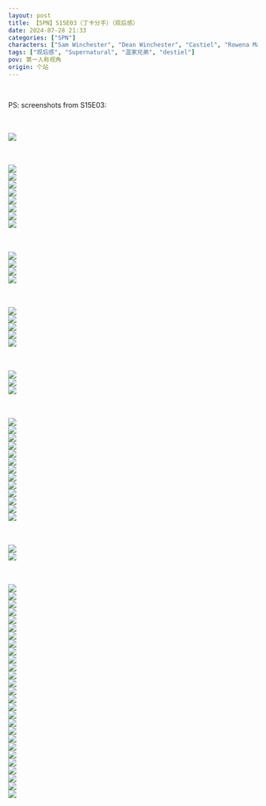 ```yaml
---
layout: post
title: 【SPN】S15E03（丁卡分手）（观后感）
date: 2024-07-28 21:33
categories: ["SPN"]
characters: ["Sam Winchester", "Dean Winchester", "Castiel", "Rowena MacLeod"]
tags: ["观后感", "Supernatural", "温家兄弟", "destiel"]
pov: 第一人称视角
origin: 个站
---
```


<br>

PS: screenshots from S15E03:

<br><br>
![](/assets/images/SPN/S15/2024-07-28-SPN-1503-1.jpg)
<br>

<br><br>
![](/assets/images/SPN/S15/2024-07-28-SPN-1503-2.jpg)
<br>
![](/assets/images/SPN/S15/2024-07-28-SPN-1503-3.jpg)
<br>
![](/assets/images/SPN/S15/2024-07-28-SPN-1503-4.jpg)
<br>
![](/assets/images/SPN/S15/2024-07-28-SPN-1503-5.jpg)
<br>
![](/assets/images/SPN/S15/2024-07-28-SPN-1503-6.jpg)
<br>
![](/assets/images/SPN/S15/2024-07-28-SPN-1503-7.jpg)
<br>
![](/assets/images/SPN/S15/2024-07-28-SPN-1503-8.jpg)
<br>
![](/assets/images/SPN/S15/2024-07-28-SPN-1503-9.jpg)
<br>

<br><br>
![](/assets/images/SPN/S15/2024-07-28-SPN-1503-10.jpg)
<br>
![](/assets/images/SPN/S15/2024-07-28-SPN-1503-11.jpg)
<br>
![](/assets/images/SPN/S15/2024-07-28-SPN-1503-12.jpg)
<br>
![](/assets/images/SPN/S15/2024-07-28-SPN-1503-13.jpg)
<br>

<br><br>
![](/assets/images/SPN/S15/2024-07-28-SPN-1503-14.jpg)
<br>
![](/assets/images/SPN/S15/2024-07-28-SPN-1503-15.jpg)
<br>
![](/assets/images/SPN/S15/2024-07-28-SPN-1503-16.jpg)
<br>
![](/assets/images/SPN/S15/2024-07-28-SPN-1503-17.jpg)
<br>
![](/assets/images/SPN/S15/2024-07-28-SPN-1503-18.jpg)
<br>

<br><br>
![](/assets/images/SPN/S15/2024-07-28-SPN-1503-19.jpg)
<br>
![](/assets/images/SPN/S15/2024-07-28-SPN-1503-20.jpg)
<br>
![](/assets/images/SPN/S15/2024-07-28-SPN-1503-21.jpg)
<br>

<br><br>
![](/assets/images/SPN/S15/2024-07-28-SPN-1503-22.jpg)
<br>
![](/assets/images/SPN/S15/2024-07-28-SPN-1503-23.jpg)
<br>
![](/assets/images/SPN/S15/2024-07-28-SPN-1503-24.jpg)
<br>
![](/assets/images/SPN/S15/2024-07-28-SPN-1503-25.jpg)
<br>
![](/assets/images/SPN/S15/2024-07-28-SPN-1503-26.jpg)
<br>
![](/assets/images/SPN/S15/2024-07-28-SPN-1503-27.jpg)
<br>
![](/assets/images/SPN/S15/2024-07-28-SPN-1503-28.jpg)
<br>
![](/assets/images/SPN/S15/2024-07-28-SPN-1503-31.jpg)
<br>
![](/assets/images/SPN/S15/2024-07-28-SPN-1503-32.jpg)
<br>
![](/assets/images/SPN/S15/2024-07-28-SPN-1503-33.jpg)
<br>
![](/assets/images/SPN/S15/2024-07-28-SPN-1503-34.jpg)
<br>
![](/assets/images/SPN/S15/2024-07-28-SPN-1503-35.jpg)
<br>
![](/assets/images/SPN/S15/2024-07-28-SPN-1503-36.jpg)
<br>

<br><br>
![](/assets/images/SPN/S15/2024-07-28-SPN-1503-29.jpg)
<br>
![](/assets/images/SPN/S15/2024-07-28-SPN-1503-30.jpg)
<br>

<br><br>
![](/assets/images/SPN/S15/2024-07-28-SPN-1503-37.jpg)
<br>
![](/assets/images/SPN/S15/2024-07-28-SPN-1503-38.jpg)
<br>
![](/assets/images/SPN/S15/2024-07-28-SPN-1503-39.jpg)
<br>
![](/assets/images/SPN/S15/2024-07-28-SPN-1503-40.jpg)
<br>
![](/assets/images/SPN/S15/2024-07-28-SPN-1503-41.jpg)
<br>
![](/assets/images/SPN/S15/2024-07-28-SPN-1503-42.jpg)
<br>
![](/assets/images/SPN/S15/2024-07-28-SPN-1503-43.jpg)
<br>
![](/assets/images/SPN/S15/2024-07-28-SPN-1503-44.jpg)
<br>
![](/assets/images/SPN/S15/2024-07-28-SPN-1503-45.jpg)
<br>
![](/assets/images/SPN/S15/2024-07-28-SPN-1503-46.jpg)
<br>
![](/assets/images/SPN/S15/2024-07-28-SPN-1503-47.jpg)
<br>
![](/assets/images/SPN/S15/2024-07-28-SPN-1503-48.jpg)
<br>
![](/assets/images/SPN/S15/2024-07-28-SPN-1503-49.jpg)
<br>
![](/assets/images/SPN/S15/2024-07-28-SPN-1503-50.jpg)
<br>
![](/assets/images/SPN/S15/2024-07-28-SPN-1503-51.jpg)
<br>
![](/assets/images/SPN/S15/2024-07-28-SPN-1503-52.jpg)
<br>
![](/assets/images/SPN/S15/2024-07-28-SPN-1503-53.jpg)
<br>
![](/assets/images/SPN/S15/2024-07-28-SPN-1503-54.jpg)
<br>
![](/assets/images/SPN/S15/2024-07-28-SPN-1503-55.jpg)
<br>
![](/assets/images/SPN/S15/2024-07-28-SPN-1503-56.jpg)
<br>
![](/assets/images/SPN/S15/2024-07-28-SPN-1503-57.jpg)
<br>
![](/assets/images/SPN/S15/2024-07-28-SPN-1503-58.jpg)
<br>
![](/assets/images/SPN/S15/2024-07-28-SPN-1503-59.jpg)
<br>
![](/assets/images/SPN/S15/2024-07-28-SPN-1503-60.jpg)
<br>
![](/assets/images/SPN/S15/2024-07-28-SPN-1503-61.jpg)
<br>
![](/assets/images/SPN/S15/2024-07-28-SPN-1503-62.jpg)
<br>
![](/assets/images/SPN/S15/2024-07-28-SPN-1503-63.jpg)
<br>

